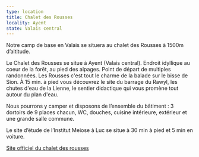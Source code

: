 ```yaml
---
type: location
title: Chalet des Rousses
locality: Ayent
state: Valais central
---
```

Notre camp de base en Valais se situera au chalet des Rousses à 1500m d’altitude. Le Chalet des Rousses se situe à Ayent (Valais central). Endroit idyllique au coeur de la forêt, au pied des alpages. Point de départ de multiples randonnées. Les Rousses c'est tout le charme de la balade sur le bisse de Sion. À 15 min. à pied vous découvrez le site du barrage du Rawyl, les chutes d'eau de la Lienne, le sentier didactique qui vous promène tout autour du plan d'eau. Nous pourrons y camper et disposons de l’ensemble du bâtiment : 3 dortoirs de 9 places chacun,  WC, douches, cuisine intérieure, extérieur et une grande salle commune.

Le site d’étude de l’Institut Meiose à Luc se situe à 30 min à pied et 5 min en voiture.

[Site officiel du chalet des rousses ](https://www.groups.swiss/fr/leisure/Chalet-des-Rousses-Ayent-11956)
